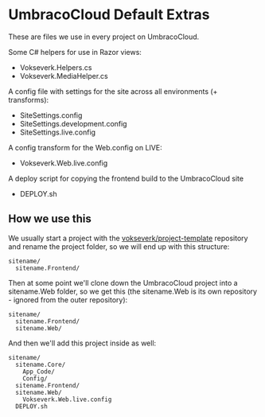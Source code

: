 # UmbracoCloud Default Extras

These are files we use in every project on UmbracoCloud.

Some C# helpers for use in Razor views:

- Vokseverk.Helpers.cs
- Vokseverk.MediaHelper.cs

A config file with settings for the site across all environments (+ transforms):

- SiteSettings.config
- SiteSettings.development.config
- SiteSettings.live.config

A config transform for the Web.config on LIVE:

- Vokseverk.Web.live.config

A deploy script for copying the frontend build to the UmbracoCloud site

- DEPLOY.sh

## How we use this

We usually start a project with the [vokseverk/project-template](template) repository and rename the project folder, so we will end up with this structure:

	sitename/
	  sitename.Frontend/

Then at some point we'll clone down the UmbracoCloud project into a sitename.Web
folder, so we get this (the sitename.Web is its own repository - ignored from 
the outer repository):

	sitename/
	  sitename.Frontend/
	  sitename.Web/

And then we'll add this project inside as well:

	sitename/
	  sitename.Core/
	    App_Code/
	    Config/
	  sitename.Frontend/
	  sitename.Web/
	    Vokseverk.Web.live.config
	  DEPLOY.sh



[template]: https://github.com/vokseverk/project-template/

